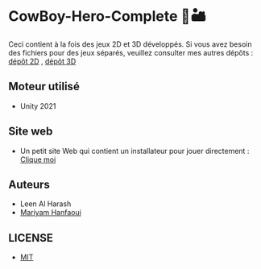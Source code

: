 # CowBoy-Hero-Complete 🤠🏜️
Ceci contient à la fois des jeux 2D et 3D développés. Si vous avez besoin des fichiers pour des jeux séparés, veuillez consulter mes autres dépôts : [dépôt 2D](https://github.com/LeenAlHarash/2D-Cowboy-Game) , [dépôt 3D](https://github.com/LeenAlHarash/3D-Cowboy-Game)

## Moteur utilisé
- Unity 2021
  
## Site web
- Un petit site Web qui contient un installateur pour jouer directement : [Clique moi](https://hmariyam.itch.io/cowboy-hero)

## Auteurs
- Leen Al Harash
- [Mariyam Hanfaoui](https://github.com/hmariyam)

## LICENSE
- [MIT](https://choosealicense.com/licenses/mit/)
